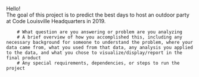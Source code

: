 Hello!  
The goal of this project is to predict the best days to host an outdoor party at Code Louisville Headquarters in 2019. 

        # What question are you answering or problem are you analyzing
        # A brief overview of how you accomplished this, including any necessary background for someone to understand the problem, where your data came from, what you used from that data, any analysis you applied to the data, and what you chose to visualize/display/report in the final product
        # Any special requirements, dependencies, or steps to run the project